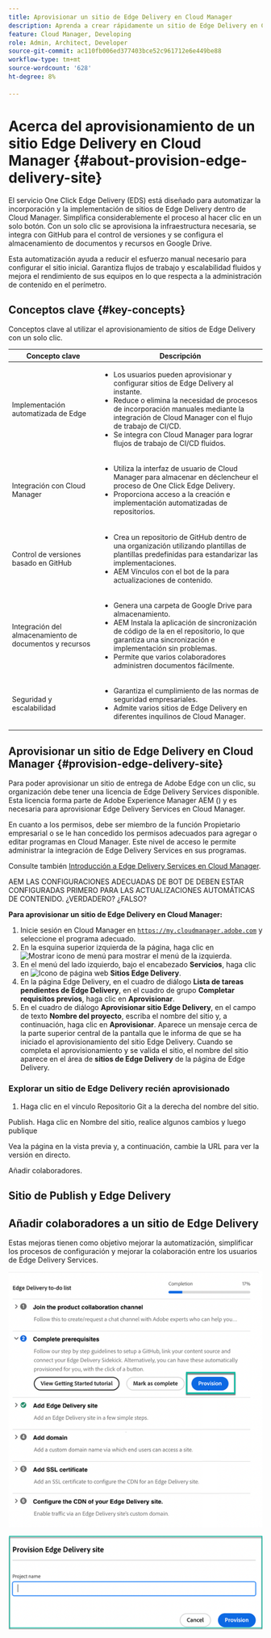 ```yaml
---
title: Aprovisionar un sitio de Edge Delivery en Cloud Manager
description: Aprenda a crear rápidamente un sitio de Edge Delivery en Cloud Manager con solo hacer clic en un botón.
feature: Cloud Manager, Developing
role: Admin, Architect, Developer
source-git-commit: ac110fb006ed377403bce52c961712e6e449be88
workflow-type: tm+mt
source-wordcount: '628'
ht-degree: 8%

---
```



# Acerca del aprovisionamiento de un sitio Edge Delivery en Cloud Manager {#about-provision-edge-delivery-site}

El servicio One Click Edge Delivery (EDS) está diseñado para automatizar la incorporación y la implementación de sitios de Edge Delivery dentro de Cloud Manager. Simplifica considerablemente el proceso al hacer clic en un solo botón. Con un solo clic se aprovisiona la infraestructura necesaria, se integra con GitHub para el control de versiones y se configura el almacenamiento de documentos y recursos en Google Drive.

Esta automatización ayuda a reducir el esfuerzo manual necesario para configurar el sitio inicial. Garantiza flujos de trabajo y escalabilidad fluidos y mejora el rendimiento de sus equipos en lo que respecta a la administración de contenido en el perímetro.

## Conceptos clave {#key-concepts}

Conceptos clave al utilizar el aprovisionamiento de sitios de Edge Delivery con un solo clic.

| Concepto clave | Descripción |
| --- | --- |
| Implementación automatizada de Edge | <ul><li>Los usuarios pueden aprovisionar y configurar sitios de Edge Delivery al instante.</li><li>Reduce o elimina la necesidad de procesos de incorporación manuales mediante la integración de Cloud Manager con el flujo de trabajo de CI/CD.</li><li>Se integra con Cloud Manager para lograr flujos de trabajo de CI/CD fluidos.</li></ul> |
| Integración con Cloud Manager | <ul><li>Utiliza la interfaz de usuario de Cloud Manager para almacenar en déclencheur el proceso de One Click Edge Delivery.</li><li>Proporciona acceso a la creación e implementación automatizadas de repositorios.</li></ul> |
| Control de versiones basado en GitHub | <ul><li>Crea un repositorio de GitHub dentro de una organización utilizando plantillas de plantillas predefinidas para estandarizar las implementaciones.</li><li>AEM Vínculos con el bot de la para actualizaciones de contenido.</li></ul> |
| Integración del almacenamiento de documentos y recursos | <ul><li>Genera una carpeta de Google Drive para almacenamiento.<li>AEM Instala la aplicación de sincronización de código de la en el repositorio, lo que garantiza una sincronización e implementación sin problemas.</li></li><li>Permite que varios colaboradores administren documentos fácilmente.</li></ul> |
| Seguridad y escalabilidad | <ul><li>Garantiza el cumplimiento de las normas de seguridad empresariales.</li><li>Admite varios sitios de Edge Delivery en diferentes inquilinos de Cloud Manager.</li></ul> |



## Aprovisionar un sitio de Edge Delivery en Cloud Manager {#provision-edge-delivery-site}

Para poder aprovisionar un sitio de entrega de Adobe Edge con un clic, su organización debe tener una licencia de Edge Delivery Services disponible. Esta licencia forma parte de Adobe Experience Manager AEM () y es necesaria para aprovisionar Edge Delivery Services en Cloud Manager.

En cuanto a los permisos, debe ser miembro de la función Propietario empresarial o se le han concedido los permisos adecuados para agregar o editar programas en Cloud Manager. Este nivel de acceso le permite administrar la integración de Edge Delivery Services en sus programas.

Consulte también [Introducción a Edge Delivery Services en Cloud Manager](/help/implementing/cloud-manager/edge-delivery/introduction-to-edge-delivery-services.md).

AEM LAS CONFIGURACIONES ADECUADAS DE BOT DE DEBEN ESTAR CONFIGURADAS PRIMERO PARA LAS ACTUALIZACIONES AUTOMÁTICAS DE CONTENIDO. ¿VERDADERO? ¿FALSO?

**Para aprovisionar un sitio de Edge Delivery en Cloud Manager:**

1. Inicie sesión en Cloud Manager en [`https://my.cloudmanager.adobe.com`](https://my.cloudmanager.adobe.com/) y seleccione el programa adecuado.
1. En la esquina superior izquierda de la página, haga clic en ![Mostrar icono de menú](https://spectrum.adobe.com/static/icons/workflow_18/Smock_ShowMenu_18_N.svg) para mostrar el menú de la izquierda.
1. En el menú del lado izquierdo, bajo el encabezado **Servicios**, haga clic en ![Icono de página web](https://spectrum.adobe.com/static/icons/workflow_18/Smock_WebPages_18_N.svg) **Sitios Edge Delivery**.
1. En la página Edge Delivery, en el cuadro de diálogo **Lista de tareas pendientes de Edge Delivery**, en el cuadro de grupo **Completar requisitos previos**, haga clic en **Aprovisionar**.
1. En el cuadro de diálogo **Aprovisionar sitio Edge Delivery**, en el campo de texto **Nombre del proyecto**, escriba el nombre del sitio y, a continuación, haga clic en **Aprovisionar**.
Aparece un mensaje cerca de la parte superior central de la pantalla que le informa de que se ha iniciado el aprovisionamiento del sitio Edge Delivery.
Cuando se completa el aprovisionamiento y se valida el sitio, el nombre del sitio aparece en el área de **sitios de Edge Delivery** de la página de Edge Delivery.

### Explorar un sitio de Edge Delivery recién aprovisionado




1. Haga clic en el vínculo Repositorio Git a la derecha del nombre del sitio.

Publish. Haga clic en Nombre del sitio, realice algunos cambios y luego publique

Vea la página en la vista previa y, a continuación, cambie la URL para ver la versión en directo.

Añadir colaboradores.




## Sitio de Publish y Edge Delivery



## Añadir colaboradores a un sitio de Edge Delivery


































Estas mejoras tienen como objetivo mejorar la automatización, simplificar los procesos de configuración y mejorar la colaboración entre los usuarios de Edge Delivery Services. <!-- CMGR-59362 -->

![Aprovisionar un sitio de Edge Delivery](/help/implementing/cloud-manager/release-notes/assets/eds-one-click-60.png)

![Aprovisionar cuadro de diálogo del sitio de Edge Delivery](/help/implementing/cloud-manager/release-notes/assets/eds-provision-60.png)